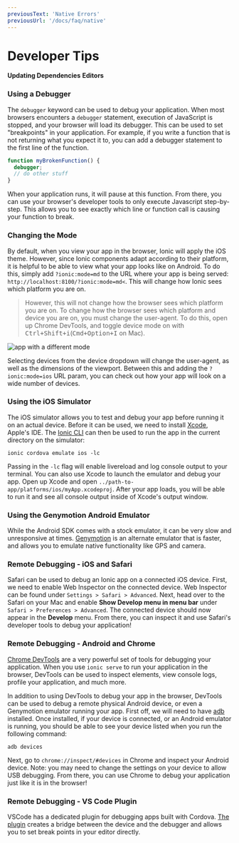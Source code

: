 ```yaml
---
previousText: 'Native Errors'
previousUrl: '/docs/faq/native'
---
```


# Developer Tips

**Updating Dependencies**
**Editors**


### Using a Debugger

The `debugger` keyword can be used to debug your application. When most browsers encounters a `debugger` statement, execution of JavaScript is stopped, and your browser will load its debugger. This can be used to set "breakpoints" in your application. For example, if you write a function that is not returning what you expect it to, you can add a debugger statement to the first line of the function.

```js
function myBrokenFunction() {
  debugger;
  // do other stuff
}
```

When your application runs, it will pause at this function. From there, you can use your browser's developer tools to only execute Javascript step-by-step. This allows you to see exactly which line or function call is causing your function to break.

### Changing the Mode

By default, when you view your app in the browser, Ionic will apply the iOS theme. However, since Ionic components adapt according to their platform, it is helpful to be able to view what your app looks like on Android. To do this, simply add `?ionic:mode=md` to the URL where your app is being served: `http://localhost:8100/?ionic:mode=md<`. This will change how Ionic sees which platform you are on.

>However, this will not change how the browser sees which platform you are on. To change how the browser sees which platform and device you are on, you must change the user-agent. To do this, open up Chrome DevTools, and toggle device mode on with <kbd>Ctrl+Shift+i</kbd>(<kbd>Cmd+Option+I</kbd> on Mac).

![app with a different mode](../assets/img/faq/tips/change-device-platform.png)

Selecting devices from the device dropdown will change the user-agent, as well as the dimensions of the viewport.
Between this and adding the <code>?ionic:mode=ios</code> URL param, you can check out how your app will look on a wide number of devices.


### Using the iOS Simulator
The iOS simulator allows you to test and debug your app before running it on an actual device. Before it can be used, we need to install
[Xcode](https://developer.apple.com/xcode/download/), Apple's IDE. The [Ionic CLI](ionic/cli) can then be used to run the app in the current directory on the simulator:

```shell
ionic cordova emulate ios -lc
```

Passing in the `-lc` flag will enable livereload and log console output to your terminal.
You can also use Xcode to launch the emulator and debug your app. Open up Xcode and open `../path-to-app/platforms/ios/myApp.xcodeproj`. After your app loads, you will be able to run it and see all console output inside of Xcode's output window.


### Using the Genymotion Android Emulator
While the Android SDK comes with a stock emulator, it can be very slow and unresponsive at times. [Genymotion](https://www.genymotion.com) is an alternate emulator that is faster, and allows you to emulate native functionality like GPS and camera.



### Remote Debugging - iOS and Safari
Safari can be used to debug an Ionic app on a connected iOS device. First, we need to enable Web Inspector on the connected device. Web Inspector can be found under `Settings > Safari > Advanced`. Next, head over to the Safari on your Mac and enable **Show Develop menu in menu bar** under `Safari > Preferences > Advanced`. The connected device should now appear in the **Develop** menu. From there, you can inspect it and use Safari's developer tools to debug your application!


### Remote Debugging - Android and Chrome
[Chrome DevTools](https://developers.google.com/web/tools/setup/workspace/setup-devtools) are a very powerful set of tools for debugging your application. When you use `ionic serve` to run your application in the browser, DevTools can be used to inspect elements, view console logs, profile your application, and much more.

In addition to using DevTools to debug your app in the browser, DevTools can be used to debug a remote physical Android device, or even a Genymotion emulator running your app. First off, we will need to have [adb](http://developer.android.com/tools/help/adb.html) installed. Once installed, if your device is connected, or an Android emulator is running, you should be able to see your device listed when you run the following command:

```shell
adb devices
```

Next, go to `chrome://inspect/#devices` in Chrome and inspect your Android device. Note: you may need to change the settings on your device to allow USB debugging. From there, you can use Chrome to debug your application just like it is in the browser!</p>



### Remote Debugging - VS Code Plugin
VSCode has a dedicated plugin for debugging apps built with Cordova. [The plugin](https://marketplace.visualstudio.com/items?itemName=vsmobile.cordova-tools) creates a bridge between the device and the debugger and allows you to set break points in your editor directly.

